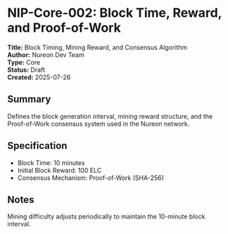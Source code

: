# NIP-Core-002: Block Time, Reward, and Proof-of-Work

**Title:** Block Timing, Mining Reward, and Consensus Algorithm  
**Author:** Nureon Dev Team  
**Type:** Core  
**Status:** Draft  
**Created:** 2025-07-26

## Summary

Defines the block generation interval, mining reward structure, and the Proof-of-Work consensus system used in the Nureon network.

## Specification

- Block Time: 10 minutes
- Initial Block Reward: 100 ELC
- Consensus Mechanism: Proof-of-Work (SHA-256)

## Notes

Mining difficulty adjusts periodically to maintain the 10-minute block interval.
